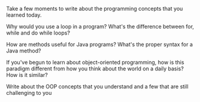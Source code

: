Take a few moments to write about the programming concepts that you learned today.

Why would you use a loop in a program? What's the difference between for, while and do while loops?

How are methods useful for Java programs? What's the proper syntax for a Java method?

If you've begun to learn about object-oriented programming, how is this paradigm different from how you think about
the world on a daily basis? How is it similar? 

Write about the OOP concepts that you understand and a few that are still challenging to you
